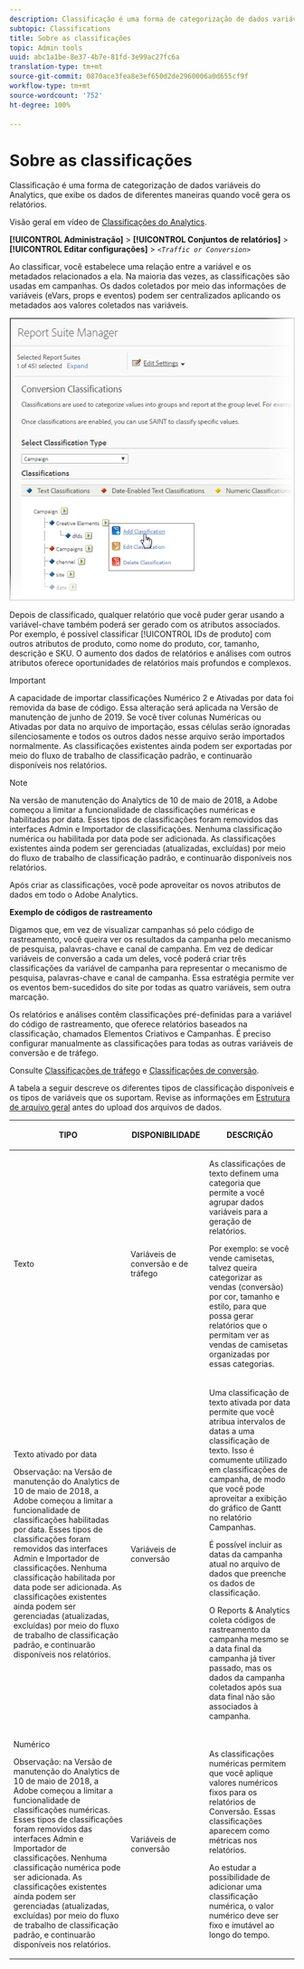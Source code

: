 ```yaml
---
description: Classificação é uma forma de categorização de dados variáveis do Analytics, que exibe os dados de diferentes maneiras quando você gera os relatórios.
subtopic: Classifications
title: Sobre as classificações
topic: Admin tools
uuid: abc1a1be-8e37-4b7e-81fd-3e99ac27fc6a
translation-type: tm+mt
source-git-commit: 0870ace3fea8e3ef650d2de2960006a0d655cf9f
workflow-type: tm+mt
source-wordcount: '752'
ht-degree: 100%

---
```



# Sobre as classificações

Classificação é uma forma de categorização de dados variáveis do Analytics, que exibe os dados de diferentes maneiras quando você gera os relatórios.

Visão geral em vídeo de [Classificações do Analytics](https://video.tv.adobe.com/v/16853/?captions=por_br).

**[!UICONTROL Administração]** > **[!UICONTROL Conjuntos de relatórios]** > **[!UICONTROL Editar configurações]** > *`<Traffic or Conversion>`*

Ao classificar, você estabelece uma relação entre a variável e os metadados relacionados a ela. Na maioria das vezes, as classificações são usadas em campanhas. Os dados coletados por meio das informações de variáveis (eVars, props e eventos) podem ser centralizados aplicando os metadados aos valores coletados nas variáveis.

![Informações da etapa](assets/sub_class_create.png)

Depois de classificado, qualquer relatório que você puder gerar usando a variável-chave também poderá ser gerado com os atributos associados. Por exemplo, é possível classificar [!UICONTROL IDs de produto] com outros atributos de produto, como nome do produto, cor, tamanho, descrição e SKU. O aumento dos dados de relatórios e análises com outros atributos oferece oportunidades de relatórios mais profundos e complexos.

>[!IMPORTANT]
>
>A capacidade de importar classificações Numérico 2 e Ativadas por data foi removida da base de código. Essa alteração será aplicada na Versão de manutenção de junho de 2019. Se você tiver colunas Numéricas ou Ativadas por data no arquivo de importação, essas células serão ignoradas silenciosamente e todos os outros dados nesse arquivo serão importados normalmente. As classificações existentes ainda podem ser exportadas por meio do fluxo de trabalho de classificação padrão, e continuarão disponíveis nos relatórios.

>[!NOTE]
>
>Na versão de manutenção do Analytics de 10 de maio de 2018, a Adobe começou a limitar a funcionalidade de classificações numéricas e habilitadas por data. Esses tipos de classificações foram removidos das interfaces Admin e Importador de classificações. Nenhuma classificação numérica ou habilitada por data pode ser adicionada. As classificações existentes ainda podem ser gerenciadas (atualizadas, excluídas) por meio do fluxo de trabalho de classificação padrão, e continuarão disponíveis nos relatórios.

Após criar as classificações, você pode aproveitar os novos atributos de dados em todo o Adobe Analytics.

**Exemplo de códigos de rastreamento**

Digamos que, em vez de visualizar campanhas só pelo código de rastreamento, você queira ver os resultados da campanha pelo mecanismo de pesquisa, palavras-chave e canal de campanha. Em vez de dedicar variáveis de conversão a cada um deles, você poderá criar três classificações da variável de campanha para representar o mecanismo de pesquisa, palavras-chave e canal de campanha. Essa estratégia permite ver os eventos bem-sucedidos do site por todas as quatro variáveis, sem outra marcação.

Os relatórios e análises contêm classificações pré-definidas para a variável do código de rastreamento, que oferece relatórios baseados na classificação, chamados Elementos Criativos e Campanhas. É preciso configurar manualmente as classificações para todas as outras variáveis de conversão e de tráfego.

Consulte [Classificações de tráfego](/help/admin/admin/c-traffic-variables/traffic-classifications.md) e [Classificações de conversão](https://docs.adobe.com/content/help/pt-BR/analytics/admin/admin-tools/conversion-variables/conversion-classifications.html).

A tabela a seguir descreve os diferentes tipos de classificação disponíveis e os tipos de variáveis que os suportam. Revise as informações em   [Estrutura de arquivo geral](/help/components/classifications/importer/c-saint-data-files.md) antes do upload dos arquivos de dados.

<table id="table_279728C28D9C40EE832ACC9F211B5F17"> 
 <thead> 
  <tr> 
   <th colname="col1" class="entry"> <p>TIPO </p> </th> 
   <th colname="col2" class="entry"> <p>DISPONIBILIDADE </p> </th> 
   <th colname="col3" class="entry"> <p>DESCRIÇÃO </p> </th> 
  </tr> 
 </thead>
 <tbody> 
  <tr> 
   <td colname="col1"> <p> <span class="wintitle"> Texto</span> </p> </td> 
   <td colname="col2"> <p>Variáveis de conversão e de tráfego </p> </td> 
   <td colname="col3"> <p>As classificações de texto definem uma categoria que permite a você agrupar dados variáveis para a geração de relatórios. </p> <p>Por exemplo: se você vende camisetas, talvez queira categorizar as vendas (conversão) por cor, tamanho e estilo, para que possa gerar relatórios que o permitam ver as vendas de camisetas organizadas por essas categorias. </p> </td> 
  </tr> 
  <tr> 
   <td colname="col1"> <p> <span class="wintitle"> Texto ativado por data</span> </p> <p>Observação: na Versão de manutenção do Analytics de 10 de maio de 2018, a Adobe começou a limitar a funcionalidade de classificações habilitadas por data. Esses tipos de classificações foram removidos das interfaces Admin e Importador de classificações. Nenhuma classificação habilitada por data pode ser adicionada. As classificações existentes ainda podem ser gerenciadas (atualizadas, excluídas) por meio do fluxo de trabalho de classificação padrão, e continuarão disponíveis nos relatórios. </p> </td> 
   <td colname="col2"> <p>Variáveis de conversão </p> </td> 
   <td colname="col3"> <p>Uma classificação de texto ativada por data permite que você atribua intervalos de datas a uma classificação de texto. Isso é comumente utilizado em classificações de campanha, de modo que você pode aproveitar a exibição do gráfico de Gantt no relatório <span class="wintitle">Campanhas</span>. </p> <p>É possível incluir as datas da campanha atual no arquivo de dados que preenche os dados de classificação. </p> <p>O Reports &amp; Analytics coleta códigos de rastreamento da campanha mesmo se a data final da campanha já tiver passado, mas os dados da campanha coletados após sua data final não são associados à campanha. </p> </td> 
  </tr> 
  <tr> 
   <td colname="col1"> <p> <span class="wintitle"> Numérico</span> <p>Observação: na Versão de manutenção do Analytics de 10 de maio de 2018, a Adobe começou a limitar a funcionalidade de classificações numéricas. Esses tipos de classificações foram removidos das interfaces Admin e Importador de classificações. Nenhuma classificação numérica pode ser adicionada. As classificações existentes ainda podem ser gerenciadas (atualizadas, excluídas) por meio do fluxo de trabalho de classificação padrão, e continuarão disponíveis nos relatórios. </p> </p> </td> 
   <td colname="col2"> <p>Variáveis de conversão </p> </td> 
   <td colname="col3"> <p>As classificações numéricas permitem que você aplique valores numéricos fixos para os relatórios de <span class="wintitle">Conversão</span>. Essas classificações aparecem como métricas nos relatórios. </p> <p>Ao estudar a possibilidade de adicionar uma classificação <span class="wintitle">numérica</span>, o valor numérico deve ser fixo e imutável ao longo do tempo. </p> </td> 
  </tr> 
 </tbody> 
</table>

